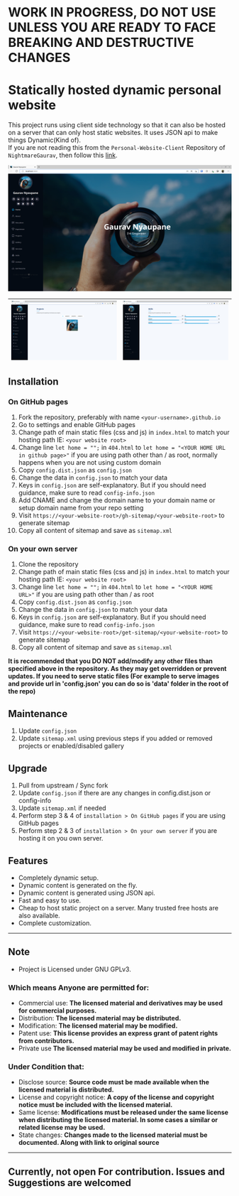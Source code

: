 # WORK IN PROGRESS, DO NOT USE UNLESS YOU ARE READY TO FACE BREAKING AND DESTRUCTIVE CHANGES 
# Statically hosted dynamic personal website

This project runs using client side technology so that it can also be hosted on a server that can only host static websites. It uses JSON api to make things Dynamic(Kind of).
<br>
If you are not reading this from the `Personal-Website-Client` Repository of `NightmareGaurav`, then follow this <a href="https://github.com/nightmaregaurav/personal-website-client">link</a>.

![](1.png)

| ![](2.png) | ![](3.png) |
|:----------:|:----------:|

## Installation
### On GitHub pages
1. Fork the repository, preferably with name `<your-username>.github.io`
2. Go to settings and enable GitHub pages
3. Change path of main static files (css and js) in `index.html` to match your hosting path IE: `<your website root>`
4. Change line `let home = "";` in `404.html` to `let home = "<YOUR HOME URL in github page>"` if you are using path other than / as root, normally happens when you are not using custom domain 
5. Copy `config.dist.json` as `config.json`
6. Change the data in `config.json` to match your data 
7. Keys in `config.json` are self-explanatory. But if you should need guidance, make sure to read `config-info.json`
8. Add CNAME and change the domain name to your domain name or setup domain name from your repo setting 
9. Visit `https://<your-website-root>/gh-sitemap/<your-website-root>` to generate sitemap 
10. Copy all content of sitemap and save as `sitemap.xml`
### On your own server
1. Clone the repository 
2. Change path of main static files (css and js) in `index.html` to match your hosting path IE: `<your website root>`
3. Change line `let home = "";` in `404.html` to `let home = "<YOUR HOME URL>"` if you are using path other than / as root 
4. Copy `config.dist.json` as `config.json`
5. Change the data in `config.json` to match your data 
6. Keys in `config.json` are self-explanatory. But if you should need guidance, make sure to read `config-info.json`
7. Visit `https://<your-website-root>/get-sitemap/<your-website-root>` to generate sitemap 
8. Copy all content of sitemap and save as `sitemap.xml`

<b> It is recommended that you DO NOT add/modify any other files than specified above in the repository. As they may get overridden or prevent updates. If you need to serve static files (For example to serve images and provide url in 'config.json' you can do so is 'data' folder in the root of the repo) </b>

## Maintenance
1. Update `config.json`
2. Update `sitemap.xml` using previous steps if you added or removed projects or enabled/disabled gallery

## Upgrade
1. Pull from upstream / Sync fork
2. Update `config.json` if there are any changes in config.dist.json or config-info
3. Update `sitemap.xml` if needed
4. Perform step 3 & 4 of `installation > On GitHub pages` if you are using GitHub pages
5. Perform step 2 & 3 of `installation > On your own server` if you are hosting it on you own server.

## Features
* Completely dynamic setup.
* Dynamic content is generated on the fly.
* Dynamic content is generated using JSON api.
* Fast and easy to use.
* Cheap to host static project on a server. Many trusted free hosts are also available.
* Complete customization.

---

## Note
- Project is Licensed under GNU GPLv3.

### Which means Anyone are permitted for:
- Commercial use: **The licensed material and derivatives may be used for commercial purposes.**
- Distribution: **The licensed material may be distributed.**
- Modification: **The licensed material may be modified.**
- Patent use: **This license provides an express grant of patent rights from contributors.**
- Private use **The licensed material may be used and modified in private.**

### Under Condition that:
- Disclose source: **Source code must be made available when the licensed material is distributed.**
- License and copyright notice: **A copy of the license and copyright notice must be included with the licensed material.**
- Same license: **Modifications must be released under the same license when distributing the licensed material. In some cases a similar or related license may be used.**
- State changes: **Changes made to the licensed material must be documented. Along with link to original source**

---
Currently, not open For contribution. Issues and Suggestions are welcomed
---
